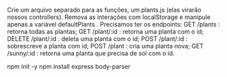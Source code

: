 Crie um arquivo separado para as funções, um plants.js (elas virarão nossos controllers).
Remova as interações com localStorage e manipule apenas a variável defaultPlants .
Precisamos ter os endpoints:
GET /plants : retorna todas as plantas;
GET /plant/:id : retorna uma planta com o id;
DELETE /plant/:id : deleta uma planta com o id;
POST /plant/:id : sobrescreve a planta com id;
POST /plant : cria uma planta nova;
GET /sunny/:id : retorna uma planta que precisa de sol com o id.

npm init -y
npm install express body-parser